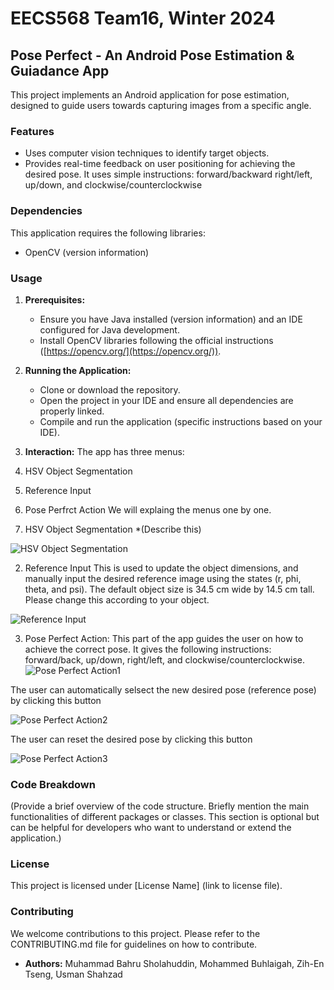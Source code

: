 # EECS568 Team16, Winter 2024
 
## Pose Perfect - An Android Pose Estimation & Guiadance App

This project implements an Android application for pose estimation, designed to guide users towards capturing images from a specific angle.

### Features

* Uses computer vision techniques to identify target objects.
* Provides real-time feedback on user positioning for achieving the desired pose. It uses simple instructions: forward/backward right/left, up/down, and clockwise/counterclockwise

### Dependencies

This application requires the following libraries:

* OpenCV (version information)

### Usage

1. **Prerequisites:**
    * Ensure you have Java installed (version information) and an IDE configured for Java development.
    * Install OpenCV libraries following the official instructions ([https://opencv.org/](https://opencv.org/)).

2. **Running the Application:**
    * Clone or download the repository.
    * Open the project in your IDE and ensure all dependencies are properly linked.
    * Compile and run the application (specific instructions based on your IDE).


3. **Interaction:**
The app has three menus:
1. HSV Object Segmentation
2. Reference Input
3. Pose Perfrct Action
We will explaing the menus one by one.

1. HSV Object Segmentation
*(Describe this)

![HSV Object Segmentation](https://github.com/zizien1019/NA568_Team16/assets/113637971/11ba64ab-c299-4b62-961f-ab09b91a8cc4)


2. Reference Input
This is used to update the object dimensions, and manually input the desired reference image using the states (r, phi, theta, and psi). The default object size is 34.5 cm wide by 14.5 cm tall. Please change this according to your object.

![Reference Input](https://github.com/zizien1019/NA568_Team16/assets/113637971/2da23e17-7d1d-43de-9681-cebac0307cc1)


3. Pose Perfect Action:
This part of the app guides the user on how to achieve the correct pose. It gives the following instructions: forward/back, up/down, right/left, and clockwise/counterclockwise.
![Pose Perfect Action1](https://github.com/zizien1019/NA568_Team16/assets/113637971/9b9f44c5-65a4-45b0-a7e1-a3ac6d25ded0)


The user can automatically selsect the new desired pose (reference pose) by clicking this button

![Pose Perfect Action2](https://github.com/zizien1019/NA568_Team16/assets/113637971/d05ad614-f165-4de1-b05b-6d332cc06893)

The user can reset the desired pose by clicking this button

![Pose Perfect Action3](https://github.com/zizien1019/NA568_Team16/assets/113637971/0c3dc39a-9ad3-49a8-84f9-744aa0af1ff7)


### Code Breakdown

(Provide a brief overview of the code structure. Briefly mention the main functionalities of different packages or classes. This section is optional but can be helpful for developers who want to understand or extend the application.)

### License

This project is licensed under [License Name] (link to license file).

### Contributing

We welcome contributions to this project. Please refer to the CONTRIBUTING.md file for guidelines on how to contribute.

* **Authors:** Muhammad Bahru Sholahuddin, Mohammed Buhlaigah, Zih-En Tseng, Usman Shahzad


